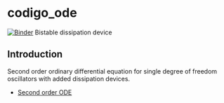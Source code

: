 # codigo_ode

[![Binder](https://mybinder.org/badge_logo.svg)](https://mybinder.org/v2/gh/AppliedMechanics-EAFIT/Introductory-Finite-Elements/master)
Bistable dissipation device

## Introduction

Second order ordinary differential equation for single degree of freedom oscillators with added dissipation devices.

* [Second order ODE](https://nbviewer.jupyter.org/github/jgomezc1/codigo_ode/blob/master/ODEs.ipynb)

